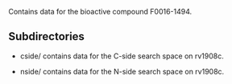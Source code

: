 Contains data for the bioactive compound F0016-1494.

## Subdirectories

- cside/ contains data for the C-side search space on rv1908c.

- nside/ contains data for the N-side search space on rv1908c.

